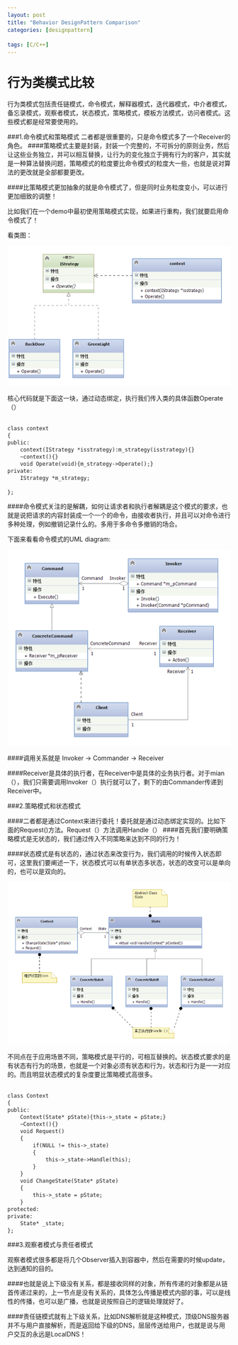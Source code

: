 ```yaml
---
layout: post
title: "Behavior DesignPattern Comparison"
categories: [designpattern]

tags: [C/C++]
---
```

行为类模式比较
===============
行为类模式包括责任链模式，命令模式，解释器模式，迭代器模式，中介者模式，备忘录模式，观察者模式，状态模式，策略模式，模板方法模式，访问者模式。这些模式都是经常要使用的。

###1.命令模式和策略模式
二者都是很重要的，只是命令模式多了一个Receiver的角色。
####策略模式主要是封装，封装一个完整的，不可拆分的原则业务，然后让这些业务独立，并可以相互替换，让行为的变化独立于拥有行为的客户，其实就是一种算法替换问题，策略模式的粒度要比命令模式的粒度大一些，也就是说对算法的更改就是全部都要更改。

####比策略模式更加抽象的就是命令模式了，但是同时业务粒度变小，可以进行更加细致的调整！


比如我们在一个demo中最初使用策略模式实现，如果进行重构，我们就要启用命令模式了！

看类图：

![](/assets/pic/1855.png)

核心代码就是下面这一块，通过动态绑定，执行我们传入类的具体函数Operate（）

<pre><code>
class context
{
public:
    context(IStrategy *isstrategy):m_strategy(isstrategy){}
    ~context(){}
    void Operate(void){m_strategy->Operate();}
private:
    IStrategy *m_strategy;
 
};
</code></pre>


####命令模式关注的是解耦，如何让请求者和执行者解耦是这个模式的要求，也就是说把请求的内容封装成一个一个的命令，由接收者执行，并且可以对命令进行多种处理，例如撤销记录什么的。多用于多命令多撤销的场合。

下面来看看命令模式的UML diagram:

![](/assets/pic/4746.png)

####调用关系就是 Invoker -> Commander -> Receiver

####Receiver是具体的执行者，在Receiver中是具体的业务执行者。对于mian（），我们只需要调用Invoker（）执行就可以了，剩下的由Commander传递到Receiver中。

 

###2.策略模式和状态模式

####二者都是通过Context来进行委托！委托就是通过动态绑定实现的。比如下面的Request()方法。Request（）方法调用Handle（）
####首先我们要明确策略模式是无状态的，我们通过传入不同策略来达到不同的行为！

####状态模式是有状态的，通过状态来改变行为，我们调用的时候传入状态即可，这里我们要阐述一下，状态模式可以有单状态多状态，状态的改变可以是单向的，也可以是双向的。

![](/assets/pic/StatePattern.png)

不同点在于应用场景不同，策略模式是平行的，可相互替换的。状态模式要求的是有状态有行为的场景，也就是一个对象必须有状态和行为，状态和行为是一一对应的。而且明显状态模式的复杂度要比策略模式高很多。

<pre><code>
class Context
{
public:
    Context(State* pState){this->_state = pState;}
    ~Context(){}
    void Request()
    {
        if(NULL != this->_state)
        {
            this->_state->Handle(this);
        }
    }
    void ChangeState(State* pState)
    {
        this->_state = pState;
    }
protected:
private:
    State* _state;
};
</code></pre>

###3.观察者模式与责任者模式

观察者模式很多都是将几个Observer插入到容器中，然后在需要的时候update，达到通知的目的。

####也就是说上下级没有关系，都是接收同样的对象，所有传递的对象都是从链首传递过来的，上一节点是没有关系的，具体怎么传播是模式内部的事，可以是线性的传播，也可以是广播，也就是说按照自己的逻辑处理就好了。


####责任链模式就有上下级关系，比如DNS解析就是这种模式，顶级DNS服务器并不与用户直接解析，而是返回给下级的DNS，层层传送给用户，也就是说与用户交互的永远是LocalDNS！